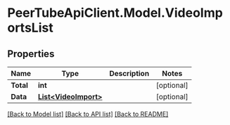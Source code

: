 # PeerTubeApiClient.Model.VideoImportsList

## Properties

Name | Type | Description | Notes
------------ | ------------- | ------------- | -------------
**Total** | **int** |  | [optional] 
**Data** | [**List&lt;VideoImport&gt;**](VideoImport.md) |  | [optional] 

[[Back to Model list]](../README.md#documentation-for-models) [[Back to API list]](../README.md#documentation-for-api-endpoints) [[Back to README]](../README.md)

